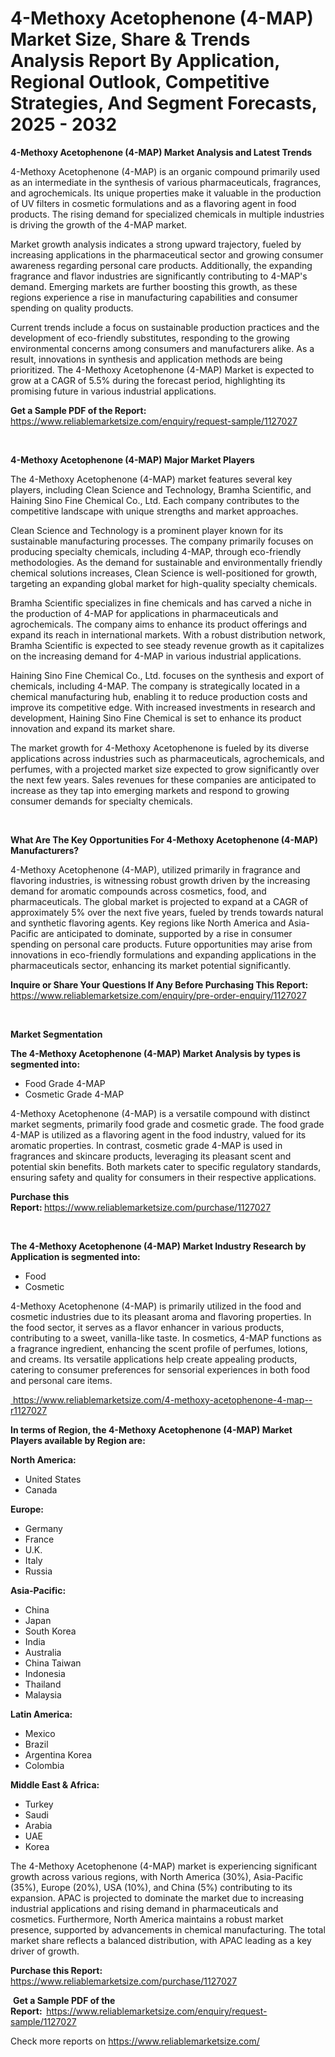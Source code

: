 <p><h1>4-Methoxy Acetophenone (4-MAP) Market Size, Share & Trends Analysis Report By Application, Regional Outlook, Competitive Strategies, And Segment Forecasts, 2025 - 2032</h1></p><p><strong>4-Methoxy Acetophenone (4-MAP) Market Analysis and Latest Trends</strong></p>
<p><p>4-Methoxy Acetophenone (4-MAP) is an organic compound primarily used as an intermediate in the synthesis of various pharmaceuticals, fragrances, and agrochemicals. Its unique properties make it valuable in the production of UV filters in cosmetic formulations and as a flavoring agent in food products. The rising demand for specialized chemicals in multiple industries is driving the growth of the 4-MAP market.</p><p>Market growth analysis indicates a strong upward trajectory, fueled by increasing applications in the pharmaceutical sector and growing consumer awareness regarding personal care products. Additionally, the expanding fragrance and flavor industries are significantly contributing to 4-MAP's demand. Emerging markets are further boosting this growth, as these regions experience a rise in manufacturing capabilities and consumer spending on quality products.</p><p>Current trends include a focus on sustainable production practices and the development of eco-friendly substitutes, responding to the growing environmental concerns among consumers and manufacturers alike. As a result, innovations in synthesis and application methods are being prioritized. The 4-Methoxy Acetophenone (4-MAP) Market is expected to grow at a CAGR of 5.5% during the forecast period, highlighting its promising future in various industrial applications.</p></p>
<p><strong>Get a Sample PDF of the Report:&nbsp;</strong> <a href="https://www.reliablemarketsize.com/enquiry/request-sample/1127027?utm_campaign=1133&utm_medium=2&utm_source=Github&utm_content=ia&utm_term=05022025&utm_id=4-methoxy-acetophenone-4-map">https://www.reliablemarketsize.com/enquiry/request-sample/1127027</a></p>
<p>&nbsp;</p>
<p><strong>4-Methoxy Acetophenone (4-MAP) Major Market Players</strong></p>
<p><p>The 4-Methoxy Acetophenone (4-MAP) market features several key players, including Clean Science and Technology, Bramha Scientific, and Haining Sino Fine Chemical Co., Ltd. Each company contributes to the competitive landscape with unique strengths and market approaches.</p><p>Clean Science and Technology is a prominent player known for its sustainable manufacturing processes. The company primarily focuses on producing specialty chemicals, including 4-MAP, through eco-friendly methodologies. As the demand for sustainable and environmentally friendly chemical solutions increases, Clean Science is well-positioned for growth, targeting an expanding global market for high-quality specialty chemicals.</p><p>Bramha Scientific specializes in fine chemicals and has carved a niche in the production of 4-MAP for applications in pharmaceuticals and agrochemicals. The company aims to enhance its product offerings and expand its reach in international markets. With a robust distribution network, Bramha Scientific is expected to see steady revenue growth as it capitalizes on the increasing demand for 4-MAP in various industrial applications.</p><p>Haining Sino Fine Chemical Co., Ltd. focuses on the synthesis and export of chemicals, including 4-MAP. The company is strategically located in a chemical manufacturing hub, enabling it to reduce production costs and improve its competitive edge. With increased investments in research and development, Haining Sino Fine Chemical is set to enhance its product innovation and expand its market share.</p><p>The market growth for 4-Methoxy Acetophenone is fueled by its diverse applications across industries such as pharmaceuticals, agrochemicals, and perfumes, with a projected market size expected to grow significantly over the next few years. Sales revenues for these companies are anticipated to increase as they tap into emerging markets and respond to growing consumer demands for specialty chemicals.</p></p>
<p>&nbsp;</p>
<p><strong>What Are The Key Opportunities For 4-Methoxy Acetophenone (4-MAP) Manufacturers?</strong></p>
<p><p>4-Methoxy Acetophenone (4-MAP), utilized primarily in fragrance and flavoring industries, is witnessing robust growth driven by the increasing demand for aromatic compounds across cosmetics, food, and pharmaceuticals. The global market is projected to expand at a CAGR of approximately 5% over the next five years, fueled by trends towards natural and synthetic flavoring agents. Key regions like North America and Asia-Pacific are anticipated to dominate, supported by a rise in consumer spending on personal care products. Future opportunities may arise from innovations in eco-friendly formulations and expanding applications in the pharmaceuticals sector, enhancing its market potential significantly.</p></p>
<p><strong>Inquire or Share Your Questions If Any Before Purchasing This Report:</strong> <a href="https://www.reliablemarketsize.com/enquiry/pre-order-enquiry/1127027?utm_campaign=1133&utm_medium=2&utm_source=Github&utm_content=ia&utm_term=05022025&utm_id=4-methoxy-acetophenone-4-map">https://www.reliablemarketsize.com/enquiry/pre-order-enquiry/1127027</a></p>
<p>&nbsp;</p>
<p><strong>Market Segmentation</strong></p>
<p><strong>The 4-Methoxy Acetophenone (4-MAP) Market Analysis by types is segmented into:</strong></p>
<p><ul><li>Food Grade 4-MAP</li><li>Cosmetic Grade 4-MAP</li></ul></p>
<p><p>4-Methoxy Acetophenone (4-MAP) is a versatile compound with distinct market segments, primarily food grade and cosmetic grade. The food grade 4-MAP is utilized as a flavoring agent in the food industry, valued for its aromatic properties. In contrast, cosmetic grade 4-MAP is used in fragrances and skincare products, leveraging its pleasant scent and potential skin benefits. Both markets cater to specific regulatory standards, ensuring safety and quality for consumers in their respective applications.</p></p>
<p><strong>Purchase this Report:&nbsp;</strong><a href="https://www.reliablemarketsize.com/purchase/1127027?utm_campaign=1133&utm_medium=2&utm_source=Github&utm_content=ia&utm_term=05022025&utm_id=4-methoxy-acetophenone-4-map">https://www.reliablemarketsize.com/purchase/1127027</a></p>
<p>&nbsp;</p>
<p><strong>The 4-Methoxy Acetophenone (4-MAP) Market Industry Research by Application is segmented into:</strong></p>
<p><ul><li>Food</li><li>Cosmetic</li></ul></p>
<p><p>4-Methoxy Acetophenone (4-MAP) is primarily utilized in the food and cosmetic industries due to its pleasant aroma and flavoring properties. In the food sector, it serves as a flavor enhancer in various products, contributing to a sweet, vanilla-like taste. In cosmetics, 4-MAP functions as a fragrance ingredient, enhancing the scent profile of perfumes, lotions, and creams. Its versatile applications help create appealing products, catering to consumer preferences for sensorial experiences in both food and personal care items.</p></p>
<p><a href="https://www.reliablemarketsize.com/4-methoxy-acetophenone-4-map--r1127027?utm_campaign=1133&utm_medium=2&utm_source=Github&utm_content=ia&utm_term=05022025&utm_id=4-methoxy-acetophenone-4-map">&nbsp;https://www.reliablemarketsize.com/4-methoxy-acetophenone-4-map--r1127027</a></p>
<p><strong>In terms of Region, the 4-Methoxy Acetophenone (4-MAP) Market Players available by Region are:</strong></p>
<p>
    <p> <strong> North America: </strong>
        <ul>
            <li>United States</li>
            <li>Canada</li>
        </ul>
        </p> 
    <p> <strong> Europe: </strong>
        <ul>
            <li>Germany</li>
            <li>France</li>
            <li>U.K.</li>
            <li>Italy</li>
            <li>Russia</li>
        </ul>
        </p> 
    <p> <strong> Asia-Pacific: </strong>
        <ul>
            <li>China</li>
            <li>Japan</li>
            <li>South Korea</li>
            <li>India</li>
            <li>Australia</li>
            <li>China Taiwan</li>
            <li>Indonesia</li>
            <li>Thailand</li>
            <li>Malaysia</li>
        </ul>
        </p> 
    <p> <strong> Latin America: </strong>
        <ul>
            <li>Mexico</li>
            <li>Brazil</li>
            <li>Argentina Korea</li>
            <li>Colombia</li>
        </ul>
        </p> 
    <p> <strong> Middle East & Africa: </strong>
        <ul>
            <li>Turkey</li>
            <li>Saudi</li>
            <li>Arabia</li>
            <li>UAE</li>
            <li>Korea</li>
        </ul>
    </p>
    </p>
<p><p>The 4-Methoxy Acetophenone (4-MAP) market is experiencing significant growth across various regions, with North America (30%), Asia-Pacific (35%), Europe (20%), USA (10%), and China (5%) contributing to its expansion. APAC is projected to dominate the market due to increasing industrial applications and rising demand in pharmaceuticals and cosmetics. Furthermore, North America maintains a robust market presence, supported by advancements in chemical manufacturing. The total market share reflects a balanced distribution, with APAC leading as a key driver of growth.</p></p>
<p><strong>Purchase this Report: </strong><a href="https://www.reliablemarketsize.com/purchase/1127027?utm_campaign=1133&utm_medium=2&utm_source=Github&utm_content=ia&utm_term=05022025&utm_id=4-methoxy-acetophenone-4-map">https://www.reliablemarketsize.com/purchase/1127027</a></p>
<p>&nbsp;<strong>Get a Sample PDF of the Report:&nbsp;&nbsp;</strong><a href="https://www.reliablemarketsize.com/enquiry/request-sample/1127027?utm_campaign=1133&utm_medium=2&utm_source=Github&utm_content=ia&utm_term=05022025&utm_id=4-methoxy-acetophenone-4-map">https://www.reliablemarketsize.com/enquiry/request-sample/1127027</a></p>
<p><strong></strong></p>
<p>Check more reports on <a href="https://www.reliablemarketsize.com/?utm_campaign=1133&utm_medium=2&utm_source=Github&utm_content=ia&utm_term=05022025&utm_id=4-methoxy-acetophenone-4-map">https://www.reliablemarketsize.com/</a></p>